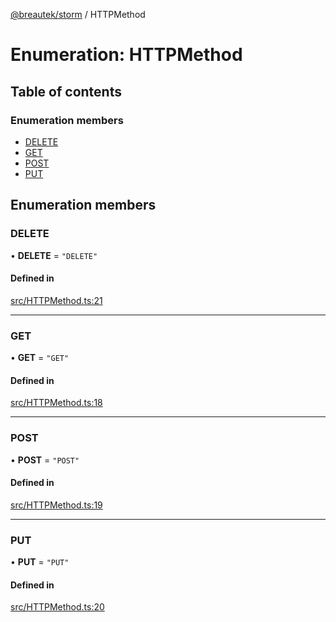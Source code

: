 [@breautek/storm](../README.md) / HTTPMethod

# Enumeration: HTTPMethod

## Table of contents

### Enumeration members

- [DELETE](HTTPMethod.md#delete)
- [GET](HTTPMethod.md#get)
- [POST](HTTPMethod.md#post)
- [PUT](HTTPMethod.md#put)

## Enumeration members

### DELETE

• **DELETE** = `"DELETE"`

#### Defined in

[src/HTTPMethod.ts:21](https://github.com/breautek/storm/blob/2f08fb3/src/HTTPMethod.ts#L21)

___

### GET

• **GET** = `"GET"`

#### Defined in

[src/HTTPMethod.ts:18](https://github.com/breautek/storm/blob/2f08fb3/src/HTTPMethod.ts#L18)

___

### POST

• **POST** = `"POST"`

#### Defined in

[src/HTTPMethod.ts:19](https://github.com/breautek/storm/blob/2f08fb3/src/HTTPMethod.ts#L19)

___

### PUT

• **PUT** = `"PUT"`

#### Defined in

[src/HTTPMethod.ts:20](https://github.com/breautek/storm/blob/2f08fb3/src/HTTPMethod.ts#L20)
